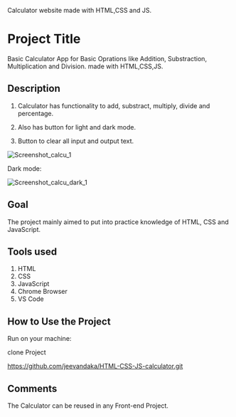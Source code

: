 Calculator website made with HTML,CSS and JS.

# Project Title

Basic Calculator App for Basic Oprations like Addition, Substraction, Multiplication and Division. made with HTML,CSS,JS.


## Description

1. Calculator has functionality to add, substract, multiply, divide and percentage.

2. Also has button for light and dark mode.

3. Button to clear all input and output text.


![Screenshot_calcu_1](https://github.com/jeevandaka/HTML-CSS-JS-calculator/assets/106466451/765ec567-e85d-46e8-a6a3-4a404f4f9d99)

Dark mode:

![Screenshot_calcu_dark_1](https://github.com/jeevandaka/HTML-CSS-JS-calculator/assets/106466451/ec4a464d-0242-4dfc-98d8-cee8758b7e38)

## Goal

The project mainly aimed to put into practice knowledge of HTML, CSS and JavaScript.
## Tools used

1. HTML
2. CSS
3. JavaScript
4. Chrome Browser
5. VS Code
## How to Use the Project

Run on your machine:

clone Project

https://github.com/jeevandaka/HTML-CSS-JS-calculator.git
## Comments
The Calculator can be reused in any Front-end Project.
